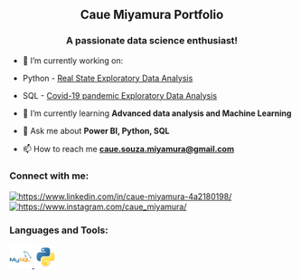<h2 align="center">Caue Miyamura Portfolio</h1>
<h3 align="center">A passionate data science enthusiast!</h3>

- 🔭 I’m currently working on:
- Python - [Real State Exploratory Data Analysis](https://github.com/cmiyamura/House-Rocket-Analysis)
- SQL - [Covid-19 pandemic Exploratory Data Analysis](https://github.com/cmiyamura/covid-19-data-analysis)


- 🌱 I’m currently learning **Advanced data analysis and Machine Learning**

- 💬 Ask me about **Power BI, Python, SQL**

- 📫 How to reach me **caue.souza.miyamura@gmail.com**

<h3 align="left">Connect with me:</h3>
<p align="left">
<a href="https://linkedin.com/in/caue-miyamura-4a2180198/" target="blank"><img align="center" src="https://raw.githubusercontent.com/rahuldkjain/github-profile-readme-generator/master/src/images/icons/Social/linked-in-alt.svg" alt="https://www.linkedin.com/in/caue-miyamura-4a2180198/" height="30" width="40" /></a>
<a href="https://instagram.com/caue_miyamura/" target="blank"><img align="center" src="https://raw.githubusercontent.com/rahuldkjain/github-profile-readme-generator/master/src/images/icons/Social/instagram.svg" alt="https://www.instagram.com/caue_miyamura/" height="30" width="40" /></a>
</p>

<h3 align="left">Languages and Tools:</h3>
<p align="left"> <a href="https://www.mysql.com/" target="_blank" rel="noreferrer"> <img src="https://raw.githubusercontent.com/devicons/devicon/master/icons/mysql/mysql-original-wordmark.svg" alt="mysql" width="40" height="40"/> </a> <a href="https://www.python.org" target="_blank" rel="noreferrer"> <img src="https://raw.githubusercontent.com/devicons/devicon/master/icons/python/python-original.svg" alt="python" width="40" height="40"/> </a> </p>

